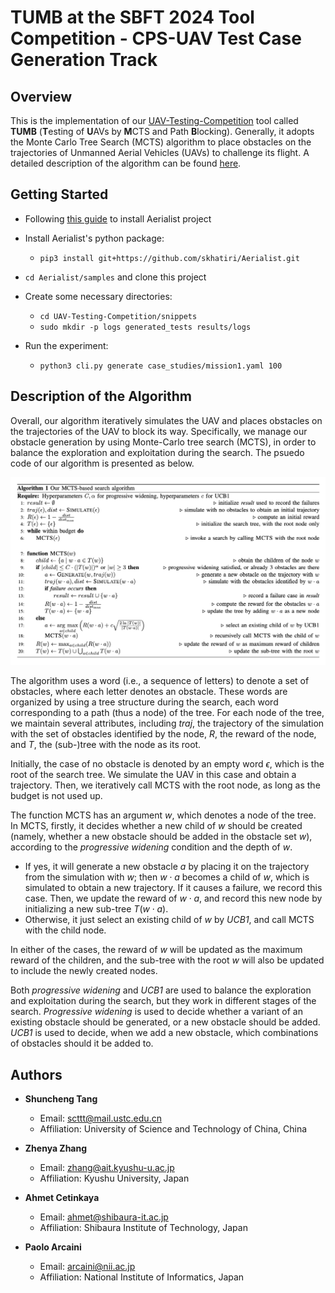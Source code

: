 # TUMB at the SBFT 2024 Tool Competition - CPS-UAV Test Case Generation Track
## Overview
This is the implementation of our [UAV-Testing-Competition](https://github.com/skhatiri/UAV-Testing-Competition) tool called **TUMB** (**T**esting of **U**AVs by **M**CTS and Path **B**locking). Generally, it adopts the Monte Carlo Tree Search (MCTS) algorithm to place obstacles on the trajectories of Unmanned Aerial Vehicles (UAVs) to challenge its flight. A detailed description of the algorithm can be found [here](#description-of-the-algorithm).

## Getting Started

* Following [this guide](https://github.com/skhatiri/Aerialist#using-hosts-cli) to install Aerialist project

* Install Aerialist's python package:
     * `pip3 install git+https://github.com/skhatiri/Aerialist.git`
       
* `cd Aerialist/samples` and clone this project

* Create some necessary directories:
     * `cd UAV-Testing-Competition/snippets`
     * `sudo mkdir -p logs generated_tests results/logs`
 
* Run the experiment:
     * `python3 cli.py generate case_studies/mission1.yaml 100`

## Description of the Algorithm

Overall, our algorithm iteratively simulates the UAV and places obstacles on the trajectories of the UAV to block its way. Specifically, we manage our obstacle generation by using Monte-Carlo tree search (MCTS), in order to balance the exploration and exploitation during the search. The psuedo code of our algorithm is presented as below.

<img src="/docs/algorithm.png" alt="our MCTS-based search algorithm" width="600"/>

The algorithm uses a word (i.e., a sequence of letters) to denote a set of obstacles, where each letter denotes an obstacle. These words are organized by using a tree structure during the search, each word corresponding to a path (thus a node) of the tree. For each node of the tree, we maintain several attributes, including $traj$, the trajectory of the simulation with the set of obstacles identified by the node, $R$, the reward of the node, and $T$, the (sub-)tree with the node as its root. 

Initially, the case of no obstacle is denoted by an empty word $\epsilon$, which is the root of the search tree. We simulate the UAV in this case and obtain a trajectory. Then, we iteratively call MCTS with the root node, as long as the budget is not used up. 

The function MCTS has an argument $w$, which denotes a node of the tree. In MCTS, firstly, it decides whether a new child of $w$ should be created (namely, whether a new obstacle should be added in the obstacle set $w$), according to the *progressive widening* condition and the depth of $w$. 
* If yes, it will generate a new obstacle $a$ by placing it on the trajectory from the simulation with $w$; then $w\cdot a$ becomes a child of $w$, which is simulated to obtain a new trajectory. If it causes a failure, we record this case. Then, we update the reward of $w\cdot a$, and record this new node by initializing a new sub-tree $T(w\cdot a)$.
* Otherwise, it just select an existing child of $w$ by *UCB1*, and call MCTS with the child node.

In either of the cases, the reward of $w$ will be updated as the maximum reward of the children, and the sub-tree with the root $w$ will also be updated to include the newly created nodes.

Both *progressive widening* and *UCB1* are used to balance the exploration and exploitation during the search, but they work in different stages of the search. *Progressive widening* is used to decide whether a variant of an existing obstacle should be generated, or a new obstacle should be added. *UCB1* is used to decide, when we add a new obstacle, which combinations of obstacles should it be added to. 



## Authors

* **Shuncheng Tang**
     * Email: scttt@mail.ustc.edu.cn
     * Affiliation: University of Science and Technology of China, China

* **Zhenya Zhang**
     * Email: zhang@ait.kyushu-u.ac.jp
     * Affiliation: Kyushu University, Japan

* **Ahmet Cetinkaya**
     * Email: ahmet@shibaura-it.ac.jp
     * Affiliation: Shibaura Institute of Technology, Japan
 
* **Paolo Arcaini**
     * Email: arcaini@nii.ac.jp
     * Affiliation: National Institute of Informatics, Japan
